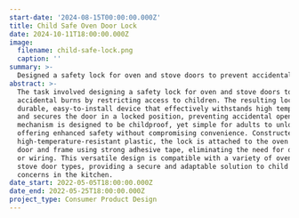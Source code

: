 ```yaml
---
start-date: '2024-08-15T00:00:00.000Z'
title: Child Safe Oven Door Lock
date: 2024-10-11T18:00:00.000Z
image:
  filename: child-safe-lock.png
  caption: ''
summary: >-
  Designed a safety lock for oven and stove doors to prevent accidental burns by restricting access to children. The resulting lock is a durable, easy-to-install device that effectively withstands high temperatures and secures the door in a locked position, preventing accidental opening.
abstract: >-
  The task involved designing a safety lock for oven and stove doors to prevent
  accidental burns by restricting access to children. The resulting lock is a
  durable, easy-to-install device that effectively withstands high temperatures
  and secures the door in a locked position, preventing accidental opening. Its
  mechanism is designed to be childproof, yet simple for adults to unlock,
  offering enhanced safety without compromising convenience. Constructed from
  high-temperature-resistant plastic, the lock is attached to the oven or stove
  door and frame using strong adhesive tape, eliminating the need for drilling
  or wiring. This versatile design is compatible with a variety of oven and
  stove door types, providing a secure and adaptable solution to child safety
  concerns in the kitchen.
date_start: 2022-05-05T18:00:00.000Z
date_end: 2022-05-25T18:00:00.000Z
project_type: Consumer Product Design
---
```

